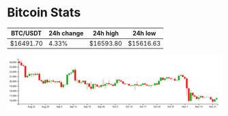 # Bitcoin Stats

BTC/USDT|24h change|24h high|24h low|
|---|---|---|---|
|$16491.70|4.33%|$16593.80|$15616.63|

<img src="./chart.svg">
